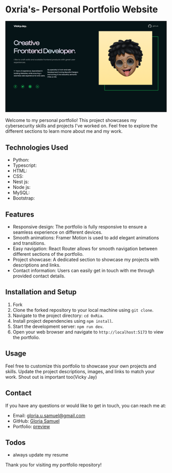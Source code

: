 # 0xria's- Personal Portfolio Website

![0xria's Portfolio Screenshot](./public/images/cover.png)

Welcome to my personal portfolio! This project showcases my cybersecurity skills and projects I've worked on. Feel free to explore the different sections to learn more about me and my work.

## Technologies Used

- Python:
- Typescript:
- HTML:
- CSS:
- Nest js:
- Node js:
- MySQL:
- Bootstrap:

## Features

- Responsive design: The portfolio is fully responsive to ensure a seamless experience on different devices.
- Smooth animations: Framer Motion is used to add elegant animations and transitions.
- Easy navigation: React Router allows for smooth navigation between different sections of the portfolio.
- Project showcase: A dedicated section to showcase my projects with descriptions and links.
- Contact information: Users can easily get in touch with me through provided contact details.

## Installation and Setup

1.  Fork
2.  Clone the forked repository to your local machine using `git clone`.
3.  Navigate to the project directory: `cd 0xRia`.
4.  Install project dependencies using `npm install`.
5.  Start the development server: `npm run dev`.
6.  Open your web browser and navigate to `http://localhost:5173` to view the portfolio.

## Usage

Feel free to customize this portfolio to showcase your own projects and skills. Update the project descriptions, images, and links to match your work. Shout out is important too(Vicky Jay)

## Contact

If you have any questions or would like to get in touch, you can reach me at:

- Email: gloria.u.samuel@gmail.com
- GitHub: [Gloria Samuel](https://github.com/0xria)
- Portfolio: [preview](https://www.)

## Todos

- always update my resume

Thank you for visiting my portfolio repository!
